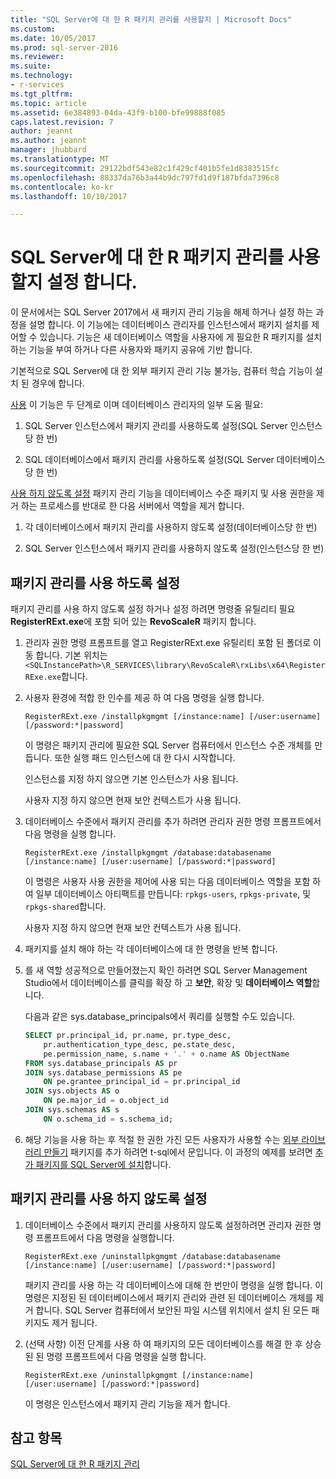 ```yaml
---
title: "SQL Server에 대 한 R 패키지 관리를 사용할지 | Microsoft Docs"
ms.custom: 
ms.date: 10/05/2017
ms.prod: sql-server-2016
ms.reviewer: 
ms.suite: 
ms.technology:
- r-services
ms.tgt_pltfrm: 
ms.topic: article
ms.assetid: 6e384893-04da-43f9-b100-bfe99888f085
caps.latest.revision: 7
author: jeannt
ms.author: jeannt
manager: jhubbard
ms.translationtype: MT
ms.sourcegitcommit: 29122bdf543e82c1f429cf401b5fe1d8383515fc
ms.openlocfilehash: 88337da76b3a44b9dc797fd1d9f187bfda7396c8
ms.contentlocale: ko-kr
ms.lasthandoff: 10/10/2017

---
```

# <a name="enable-or-disable-r-package-management-for-sql-server"></a>SQL Server에 대 한 R 패키지 관리를 사용할지 설정 합니다.

이 문서에서는 SQL Server 2017에서 새 패키지 관리 기능을 해제 하거나 설정 하는 과정을 설명 합니다. 이 기능에는 데이터베이스 관리자를 인스턴스에서 패키지 설치를 제어할 수 있습니다. 기능은 새 데이터베이스 역할을 사용자에 게 필요한 R 패키지를 설치 하는 기능을 부여 하거나 다른 사용자와 패키지 공유에 기반 합니다.

기본적으로 SQL Server에 대 한 외부 패키지 관리 기능 불가능, 컴퓨터 학습 기능이 설치 된 경우에 합니다.

[사용](#bkmk_enable) 이 기능은 두 단계로 이며 데이터베이스 관리자의 일부 도움 필요:

1.  SQL Server 인스턴스에서 패키지 관리를 사용하도록 설정(SQL Server 인스턴스당 한 번)

2.  SQL 데이터베이스에서 패키지 관리를 사용하도록 설정(SQL Server 데이터베이스당 한 번)

[사용 하지 않도록 설정](#bkmk_disable) 패키지 관리 기능을 데이터베이스 수준 패키지 및 사용 권한을 제거 하는 프로세스를 반대로 한 다음 서버에서 역할을 제거 합니다.

1.  각 데이터베이스에서 패키지 관리를 사용하지 않도록 설정(데이터베이스당 한 번)

2.  SQL Server 인스턴스에서 패키지 관리를 사용하지 않도록 설정(인스턴스당 한 번)

## <a name="bkmk_enable"></a>패키지 관리를 사용 하도록 설정

패키지 관리를 사용 하지 않도록 설정 하거나 설정 하려면 명령줄 유틸리티 필요 **RegisterRExt.exe**에 포함 되어 있는 **RevoScaleR** 패키지 합니다.

1. 관리자 권한 명령 프롬프트를 열고 RegisterRExt.exe 유틸리티 포함 된 폴더로 이동 합니다. 기본 위치는 `<SQLInstancePath>\R_SERVICES\library\RevoScaleR\rxLibs\x64\RegisterRExe.exe`합니다.

2. 사용자 환경에 적합 한 인수를 제공 하 여 다음 명령을 실행 합니다.

    `RegisterRExt.exe /installpkgmgmt [/instance:name] [/user:username] [/password:*|password]`

    이 명령은 패키지 관리에 필요한 SQL Server 컴퓨터에서 인스턴스 수준 개체를 만듭니다. 또한 실행 패드 인스턴스에 대 한 다시 시작합니다.

    인스턴스를 지정 하지 않으면 기본 인스턴스가 사용 됩니다.

    사용자 지정 하지 않으면 현재 보안 컨텍스트가 사용 됩니다.

2.  데이터베이스 수준에서 패키지 관리를 추가 하려면 관리자 권한 명령 프롬프트에서 다음 명령을 실행 합니다.

    `RegisterRExt.exe /installpkgmgmt /database:databasename [/instance:name] [/user:username] [/password:*|password]`
   
    이 명령은 사용자 사용 권한을 제어에 사용 되는 다음 데이터베이스 역할을 포함 하 여 일부 데이터베이스 아티팩트를 만듭니다: `rpkgs-users`, `rpkgs-private`, 및 `rpkgs-shared`합니다.

    사용자 지정 하지 않으면 현재 보안 컨텍스트가 사용 됩니다.

3. 패키지를 설치 해야 하는 각 데이터베이스에 대 한 명령을 반복 합니다.

4.  를 새 역할 성공적으로 만들어졌는지 확인 하려면 SQL Server Management Studio에서 데이터베이스를 클릭를 확장 하 고 **보안**, 확장 및 **데이터베이스 역할**합니다.

    다음과 같은 sys.database_principals에서 쿼리를 실행할 수도 있습니다.

    ```SQL
    SELECT pr.principal_id, pr.name, pr.type_desc,   
        pr.authentication_type_desc, pe.state_desc,   
        pe.permission_name, s.name + '.' + o.name AS ObjectName  
    FROM sys.database_principals AS pr  
    JOIN sys.database_permissions AS pe  
        ON pe.grantee_principal_id = pr.principal_id  
    JOIN sys.objects AS o  
        ON pe.major_id = o.object_id  
    JOIN sys.schemas AS s  
        ON o.schema_id = s.schema_id;
    ```

4.  해당 기능을 사용 하는 후 적절 한 권한 가진 모든 사용자가 사용할 수는 [외부 라이브러리 만들기](https://docs.microsoft.com/sql/t-sql/statements/create-external-library-transact-sql) 패키지를 추가 하려면 t-sql에서 문입니다. 이 과정의 예제를 보려면 [추가 패키지를 SQL Server에 설치](install-additional-r-packages-on-sql-server.md)합니다.

## <a name="bkmk_disable"></a>패키지 관리를 사용 하지 않도록 설정

1.  데이터베이스 수준에서 패키지 관리를 사용하지 않도록 설정하려면 관리자 권한 명령 프롬프트에서 다음 명령을 실행합니다.

    `RegisterRExt.exe /uninstallpkgmgmt /database:databasename [/instance:name] [/user:username] [/password:*|password]`

    패키지 관리를 사용 하는 각 데이터베이스에 대해 한 번만이 명령을 실행 합니다. 이 명령은 지정된 된 데이터베이스에서 패키지 관리와 관련 된 데이터베이스 개체를 제거 합니다. SQL Server 컴퓨터에서 보안된 파일 시스템 위치에서 설치 된 모든 패키지도 제거 됩니다.

2.  (선택 사항) 이전 단계를 사용 하 여 패키지의 모든 데이터베이스를 해결 한 후 상승된 된 명령 프롬프트에서 다음 명령을 실행 합니다.

    `RegisterRExt.exe /uninstallpkgmgmt [/instance:name] [/user:username] [/password:*|password]`

    이 명령은 인스턴스에서 패키지 관리 기능을 제거 합니다.

## <a name="see-also"></a>참고 항목

[SQL Server에 대 한 R 패키지 관리](r-package-management-for-sql-server-r-services.md)

